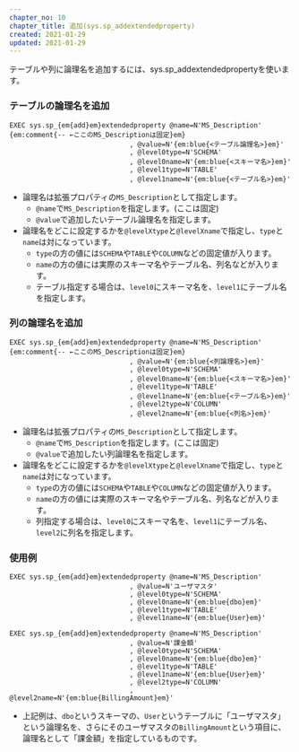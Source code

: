 ```yaml
---
chapter_no: 10
chapter_title: 追加(sys.sp_addextendedproperty)
created: 2021-01-29
updated: 2021-01-29
---
```

テーブルや列に論理名を追加するには、sys.sp_addextendedpropertyを使います。

### テーブルの論理名を追加
```:形式(列論理名を追加)
EXEC sys.sp_{em{add}em}extendedproperty @name=N'MS_Description' {em:comment{-- ←ここのMS_Descriptionは固定}em}
                              , @value=N'{em:blue{<テーブル論理名>}em}'
                              , @level0type=N'SCHEMA'
                              , @level0name=N'{em:blue{<スキーマ名>}em}'
                              , @level1type=N'TABLE'
                              , @level1name=N'{em:blue{<テーブル名>}em}'
```
- 論理名は拡張プロパティの`MS_Description`として指定します。
  - `@name`で`MS_Description`を指定します。(ここは固定)
  - `@value`で追加したいテーブル論理名を指定します。
- 論理名をどこに設定するかを`@levelXtype`と`@levelXname`で指定し、`type`と`name`は対になっています。
  - `type`の方の値には`SCHEMA`や`TABLE`や`COLUMN`などの固定値が入ります。
  - `name`の方の値には実際のスキーマ名やテーブル名、列名などが入ります。
  - テーブル指定する場合は、`level0`にスキーマ名を、`level1`にテーブル名を指定します。

### 列の論理名を追加
```:形式(列論理名を追加)
EXEC sys.sp_{em{add}em}extendedproperty @name=N'MS_Description' {em:comment{-- ←ここのMS_Descriptionは固定}em}
                              , @value=N'{em:blue{<列論理名>}em}'
                              , @level0type=N'SCHEMA'
                              , @level0name=N'{em:blue{<スキーマ名>}em}'
                              , @level1type=N'TABLE'
                              , @level1name=N'{em:blue{<テーブル名>}em}'
                              , @level2type=N'COLUMN'
                              , @level2name=N'{em:blue{<列名>}em}'
```
- 論理名は拡張プロパティの`MS_Description`として指定します。
  - `@name`で`MS_Description`を指定します。(ここは固定)
  - `@value`で追加したい列論理名を指定します。
- 論理名をどこに設定するかを`@levelXtype`と`@levelXname`で指定し、`type`と`name`は対になっています。
  - `type`の方の値には`SCHEMA`や`TABLE`や`COLUMN`などの固定値が入ります。
  - `name`の方の値には実際のスキーマ名やテーブル名、列名などが入ります。
  - 列指定する場合は、`level0`にスキーマ名を、`level1`にテーブル名、`level2`に列名を指定します。

### 使用例
```:例
EXEC sys.sp_{em{add}em}extendedproperty @name=N'MS_Description'
                              , @value=N'ユーザマスタ'
                              , @level0type=N'SCHEMA'
                              , @level0name=N'{em:blue{dbo}em}'
                              , @level1type=N'TABLE'
                              , @level1name=N'{em:blue{User}em}'

EXEC sys.sp_{em{add}em}extendedproperty @name=N'MS_Description'
                              , @value=N'課金額'
                              , @level0type=N'SCHEMA'
                              , @level0name=N'{em:blue{dbo}em}'
                              , @level1type=N'TABLE'
                              , @level1name=N'{em:blue{User}em}'
                              , @level2type=N'COLUMN'
                              , @level2name=N'{em:blue{BillingAmount}em}'
```
- 上記例は、`dbo`というスキーマの、`User`というテーブルに「ユーザマスタ」という論理名を、さらにそのユーザマスタの`BillingAmount`という項目に、論理名として「課金額」を指定しているものです。
